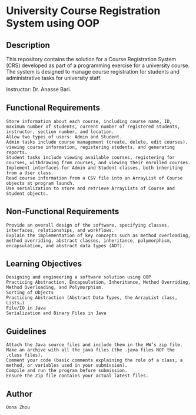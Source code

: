 # University Course Registration System using OOP

## Description

This repository contains the solution for a Course Registration System (CRS) developed as part of a programming exercise for a university course. The system is designed to manage course registration for students and administrative tasks for university staff.

Instructor: Dr. Anasse Bari.

## Functional Requirements

    Store information about each course, including course name, ID, maximum number of students, current number of registered students, instructor, section number, and location.
    Allow two types of users: Admin and Student.
    Admin tasks include course management (create, delete, edit courses), viewing course information, registering students, and generating reports.
    Student tasks include viewing available courses, registering for courses, withdrawing from courses, and viewing their enrolled courses.
    Implement interfaces for Admin and Student classes, both inheriting from a User class.
    Read course information from a CSV file into an ArrayList of Course objects at program launch.
    Use serialization to store and retrieve ArrayLists of Course and Student objects.

## Non-Functional Requirements

    Provide an overall design of the software, specifying classes, interfaces, relationships, and workflows.
    Explain the implementation of key concepts such as method overloading, method overriding, abstract classes, inheritance, polymorphism, encapsulation, and abstract data types (ADT).

## Learning Objectives

    Designing and engineering a software solution using OOP
    Practicing Abstraction, Encapsulation, Inheritance, Method Overriding, Method Overloading, and Polymorphism.
    Sorting of Objects
    Practicing Abstraction (Abstract Data Types, the ArrayList class, Lists…)
    File/IO in Java
    Serialization and Binary Files in Java

## Guidelines

    Attach the Java source files and include them in the HW’s zip file.
    Make an archive with all the java files (the .java files NOT the .class files).
    Comment your code (basic comments explaining the role of a class, a method, or variables used in your submission).
    Compile and run the program before submission.
    Ensure the Zip file contains your actual latest files. 

## Author

    Oona Zhou
